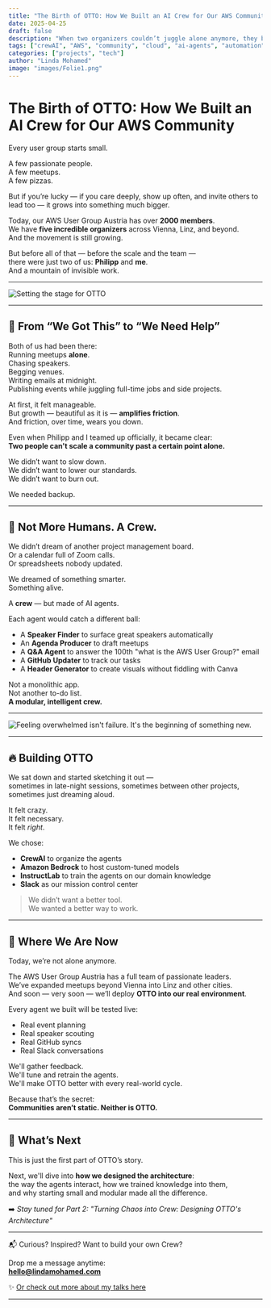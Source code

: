 ```yaml
---
title: "The Birth of OTTO: How We Built an AI Crew for Our AWS Community"
date: 2025-04-25
draft: false
description: "When two organizers couldn’t juggle alone anymore, they built OTTO — and grew a movement."
tags: ["crewAI", "AWS", "community", "cloud", "ai-agents", "automation"]
categories: ["projects", "tech"]
author: "Linda Mohamed"
image: "images/Folie1.png"
---
```


# The Birth of OTTO: How We Built an AI Crew for Our AWS Community

Every user group starts small.

A few passionate people.  
A few meetups.  
A few pizzas.

But if you’re lucky — if you care deeply, show up often, and invite others to lead too — it grows into something much bigger.

Today, our AWS User Group Austria has over **2000 members**.  
We have **five incredible organizers** across Vienna, Linz, and beyond.  
And the movement is still growing.

But before all of that — before the scale and the team —  
there were just two of us: **Philipp** and **me**.  
And a mountain of invisible work.

---

![Setting the stage for OTTO](/images/Folie1.png)

---

## 🧠 From “We Got This” to “We Need Help”

Both of us had been there:  
Running meetups **alone**.  
Chasing speakers.  
Begging venues.  
Writing emails at midnight.  
Publishing events while juggling full-time jobs and side projects.

At first, it felt manageable.  
But growth — beautiful as it is — **amplifies friction**.  
And friction, over time, wears you down.

Even when Philipp and I teamed up officially, it became clear:  
**Two people can't scale a community past a certain point alone.**

We didn’t want to slow down.  
We didn’t want to lower our standards.  
We didn’t want to burn out.

We needed backup.

---

## 🤖 Not More Humans. A Crew.

We didn’t dream of another project management board.  
Or a calendar full of Zoom calls.  
Or spreadsheets nobody updated.

We dreamed of something smarter.  
Something alive.

A **crew** — but made of AI agents.

Each agent would catch a different ball:
- A **Speaker Finder** to surface great speakers automatically
- An **Agenda Producer** to draft meetups
- A **Q&A Agent** to answer the 100th "what is the AWS User Group?" email
- A **GitHub Updater** to track our tasks
- A **Header Generator** to create visuals without fiddling with Canva

Not a monolithic app.  
Not another to-do list.  
**A modular, intelligent crew.**

---

![Feeling overwhelmed isn't failure. It's the beginning of something new.](/images/Folie2.png)

---

## 🔥 Building OTTO

We sat down and started sketching it out —  
sometimes in late-night sessions, sometimes between other projects, sometimes just dreaming aloud.

It felt crazy.  
It felt necessary.  
It felt *right*.

We chose:
- **CrewAI** to organize the agents
- **Amazon Bedrock** to host custom-tuned models
- **InstructLab** to train the agents on our domain knowledge
- **Slack** as our mission control center

> We didn’t want a better tool.  
> We wanted a better way to work.

---

## 🌱 Where We Are Now

Today, we’re not alone anymore.

The AWS User Group Austria has a full team of passionate leaders.  
We’ve expanded meetups beyond Vienna into Linz and other cities.  
And soon — very soon — we’ll deploy **OTTO into our real environment**.

Every agent we built will be tested live:  
- Real event planning  
- Real speaker scouting  
- Real GitHub syncs  
- Real Slack conversations

We'll gather feedback.  
We'll tune and retrain the agents.  
We'll make OTTO better with every real-world cycle.

Because that’s the secret:  
**Communities aren’t static. Neither is OTTO.**

---

## 🚀 What’s Next

This is just the first part of OTTO’s story.

Next, we'll dive into **how we designed the architecture**:  
the way the agents interact, how we trained knowledge into them,  
and why starting small and modular made all the difference.

➡️ _Stay tuned for Part 2: "Turning Chaos into Crew: Designing OTTO's Architecture"_

---

📬 Curious? Inspired? Want to build your own Crew?

Drop me a message anytime:  
**hello@lindamohamed.com**

✨ [Or check out more about my talks here](https://sessionize.com/linda-mohamed)

---
